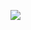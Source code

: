 <a href="[https://www.linkedin.com/in/miyahrobinson/]" target="blank"><img align="center" src="https://media3.giphy.com/media/V4NSR1NG2p0KeJJyr5/giphy.gif?cid=ecf05e47awpbozn81mxit02ytewf9ebnwwcvnofoyofuwazx&rid=giphy.gif&ct=g"></a>
